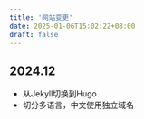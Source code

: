 ```yaml
---
title: '网站变更'
date: 2025-01-06T15:02:22+08:00
draft: false
---
```


## 2024.12
 * 从Jekyll切换到Hugo
 * 切分多语言，中文使用独立域名